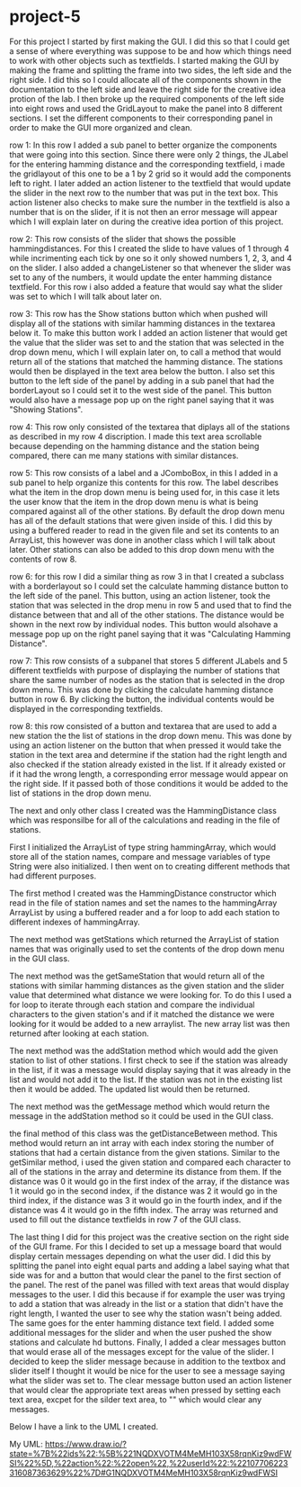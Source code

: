 # project-5

For this project I started by first making the GUI. I did this so that I could get a sense of where everything was suppose to be and how 
which things need to work with other objects such as textfields. I started making the GUI by making the frame and splitting the frame into
two sides, the left side and the right side. I did this so I could allocate all of the components shown in the documentation to the left 
side and leave the right side for the creative idea protion of the lab. I then broke up the required components of the left side into 
eight rows and used the GridLayout to make the panel into 8 different sections. I set the different components to their corresponding 
panel in order to make the GUI more organized and clean. 

row 1:
In this row I added a sub panel to better organize the components that were going into this section. Since there were only 2 things, the
JLabel for the entering hamming distance and the corresponding textfield, i made the gridlayout of this one to be a 1 by 2 grid so it would
add the components left to right. I later added an action listener to the textfield that would update the slider in the next row to the
number that was put in the text box. This action listener also checks to make sure the number in the textfield is also a number that is on
the slider, if it is not then an error message will appear which I will explain later on during the creative idea portion of this project.

row 2:
This row consists of the slider that shows the possible hammingdistances. For this I created the slide to have values of 1 through 4 while 
incrimenting each tick by one so it only showed numbers 1, 2, 3, and 4 on the slider. I also added a changeListener so that whenever 
the slider was set to any of the numbers, it would update the enter hamming distance textfield. For this row i also added a feature
that would say what the slider was set to which I will talk about later on.

row 3:
This row has the Show stations button which when pushed will display all of the stations with similar hamming distances in the textarea 
below it. To make this button work I added an action listener that would get the value that the slider was set to and the station that 
was selected in the drop down menu, which I will explain later on, to call a method that would return all of the stations that matched
the hamming distance. The stations would then be displayed in the text area below the button. I also set this button to the left side
of the panel by adding in a sub panel that had the borderLayout so I could set it to the west side of the panel. This button would also
have a message pop up on the right panel saying that it was "Showing Stations".

row 4:
This row only consisted of the textarea that diplays all of the stations as described in my row 4 discription. I made this 
text area scrollable because depending on the hamming distance and the station being compared, there can me many stations
with similar distances.

row 5:
This row consists of a label and a JComboBox, in this I added in a sub panel to help organize this contents for this row. The label describes what the item in the drop down menu is being used for, in this case it
lets the user know that the item in the drop down menu is what is being compared against all of the other stations. By default the drop
down menu has all of the default stations that were given inside of this. I did this by using a buffered reader to read in the given file and set its contents to an ArrayList, this however was done in another class which I will talk about later. Other stations can also be added to this drop down menu with the contents of row 8.

row 6:
for this row I did a similar thing as row 3 in that I created a subclass with a borderlayout so I could set the calculate hamming 
distance button to the left side of the panel. This button, using an action listener, took the station that was selected in the drop
menu in row 5 and used that to find the distance between that and all of the other stations. The distance would be shown in the next 
row by individual nodes. This button would alsohave a message pop up on the right panel saying that it was "Calculating Hamming
Distance".

row 7:
This row consists of a subpanel that stores 5 different JLabels and 5 different textfields with purpose of displaying the number of 
stations that share the same number of nodes as the station that is selected in the drop down menu. This was done by clicking the
calculate hamming distance button in row 6. By clicking the button, the individual contents would be displayed in the corresponding
textfields.

row 8:
this row consisted of a button and textarea that are used to add a new station the the list of stations in the drop down menu. This was
done by using an action listener on the button that when pressed it would take the station in the text area and determine if the station
had the right length and also checked if the station already existed in the list. If it already existed or if it had the wrong length,
a corresponding error message would appear on the right side. If it passed both of those conditions it would be added to the list of 
stations in the drop down menu.

The next and only other class I created was the HammingDistance class which was responsilbe for all of the calculations and reading in
the file of stations.

First I initialized the ArrayList of type string hammingArray, which would store all of the station names, compare and 
message variables of type String were also initialized. I then went on to creating different methods that had different purposes. 

The first method I created was the HammingDistance constructor which read in the file of station names and set the names to the
hammingArray ArrayList by using a buffered reader and a for loop to add each station to different indexes of hammingArray.

The next method was getStations which returned the ArrayList of station names that was originally used to set the contents of the drop
down menu in the GUI class.

The next method was the getSameStation that would return all of the stations with similar hamming distances as the given station and 
the slider value that determined what distance we were looking for. To do this I used a for loop to iterate through each station and
compare the individual characters to the given station's and if it matched the distance we were looking for it would be added to a new
arraylist. The new array list was then returned after looking at each station.

The next method was the addStation method which would add the given station to list of other stations. I first check to see if the 
station was already in the list, if it was a message would display saying that it was already in the list and would not add it to
the list. If the station was not in the existing list then it would be added. The updated list would then be returned.

The next method was the getMessage method which would return the message in the addStation method so it could be used in the GUI class. 

the final method of this class was the getDistanceBetween method. This method would return an int array with each index storing the 
number of stations that had a certain distance from the given stations. Similar to the getSimilar method, i used the given station and 
compared each character to all of the stations in the array and determine its distance from them. If the distance was 0 it would go in 
the first index of the array, if the distance was 1 it would go in the second index, if the distance was 2 it would go in the third
index, if the distance was 3 it would go in the fourth index, and if the distance was 4 it would go in the fifth index. The array was
returned and used to fill out the distance textfields in row 7 of the GUI class.

The last thing I did for this project was the creative section on the right side of the GUI frame. For this I decided to set up a
message board that would display certain messages depending on what the user did. I did this by splitting the panel into eight equal
parts and adding a label saying what that side was for and a button that would clear the panel to the first section of the panel. 
The rest of the panel was filled with text areas that would display messages to the user. I did this because if for example the user was 
trying to add a station that was already in the list or a station that didn't have the right length, I wanted the user to see why the station 
wasn't being added. The same goes for the enter hamming distance text field. I added some additional messages for the slider and when
the user pushed the show stations and calculate hd buttons. Finally, I added a clear messages button that would erase all of the 
messages except for the value of the slider. I decided to keep the slider message because in addition to the textbox and slider itself I
thought it would be nice for the user to see a message saying what the slider was set to. The clear message button used an action 
listener that would clear the appropriate text areas when pressed by setting each text area, excpet for the silder text area, to "" which would clear any messages. 

Below I have a link to the UML I created.

My UML: https://www.draw.io/?state=%7B%22ids%22:%5B%221NQDXVOTM4MeMH103X58rqnKiz9wdFWSI%22%5D,%22action%22:%22open%22,%22userId%22:%22107706223316087363629%22%7D#G1NQDXVOTM4MeMH103X58rqnKiz9wdFWSI
